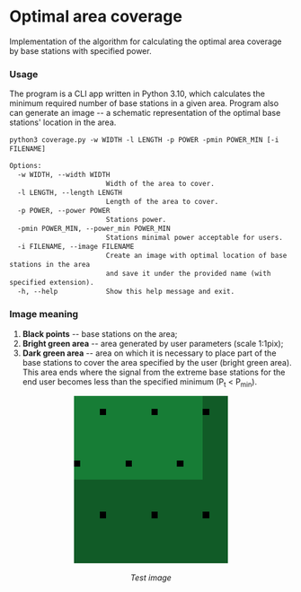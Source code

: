 # Optimal area coverage
Implementation of the algorithm for calculating the optimal area coverage
by base stations with specified power.

### Usage

The program is a CLI app written in Python 3.10, which calculates the minimum
required number of base stations in a given area. Program also can generate an 
image -- a schematic representation of the optimal base stations' location in 
the area.

```
python3 coverage.py -w WIDTH -l LENGTH -p POWER -pmin POWER_MIN [-i FILENAME]
```

```
Options:
  -w WIDTH, --width WIDTH
                        Width of the area to cover.
  -l LENGTH, --length LENGTH
                        Length of the area to cover.
  -p POWER, --power POWER
                        Stations power.
  -pmin POWER_MIN, --power_min POWER_MIN
                        Stations minimal power acceptable for users.
  -i FILENAME, --image FILENAME
                        Create an image with optimal location of base stations in the area 
                        and save it under the provided name (with specified extension).
  -h, --help            Show this help message and exit.
```

### Image meaning

1. **Black points** -- base stations on the area;
2. **Bright green area** -- area generated by user parameters (scale 1:1pix);
3. **Dark green area** -- area on which it is necessary to place part of 
the base stations to cover the area specified by the user (bright green 
area). This area ends where the signal from the extreme base stations for
the end user becomes less than the specified minimum (P<sub>t</sub> < 
P<sub>min</sub>).

<p align="center">
    <img src="example-img/readme_img.bmp" alt />
</p>

<p align="center">
    <em> Test image </em>
</p>
